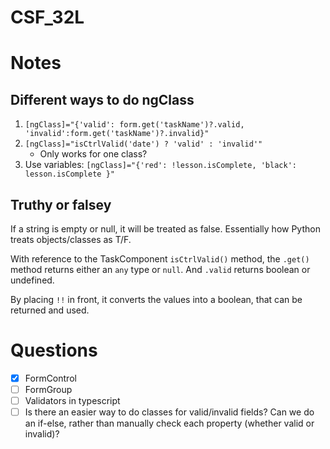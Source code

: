 # CSF_32L

# Notes

## Different ways to do ngClass
1. `[ngClass]="{'valid': form.get('taskName')?.valid, 'invalid':form.get('taskName')?.invalid}"`
2. `[ngClass]="isCtrlValid('date') ? 'valid' : 'invalid'"` 
    - Only works for one class?
3. Use variables: `[ngClass]="{'red': !lesson.isComplete, 'black': lesson.isComplete }"`

## Truthy or falsey
If a string is empty or null, it will be treated as false. Essentially how Python treats objects/classes as T/F.

With reference to the TaskComponent `isCtrlValid()` method, the `.get()` method returns either an `any` type or `null`. And `.valid` returns boolean or undefined. 

By placing `!!` in front, it converts the values into a boolean, that can be returned and used. 

# Questions
- [X] FormControl
- [ ] FormGroup
- [ ] Validators in typescript
- [ ] Is there an easier way to do classes for valid/invalid fields? Can we do an if-else, rather than manually check each property (whether valid or invalid)? 
